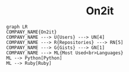 <h1 align="center">On2it</h1>

```mermaid
graph LR
COMPANY_NAME{On2it}
COMPANY_NAME ---> U{Users} ---> UN[4]
COMPANY_NAME ---> R{Repositories} ---> RN[5]
COMPANY_NAME ---> G{Gists} ---> GN[1]
COMPANY_NAME ---> ML{Most Used<br>Languages}
ML --> Python[Python]
ML --> Ruby[Ruby]
```

